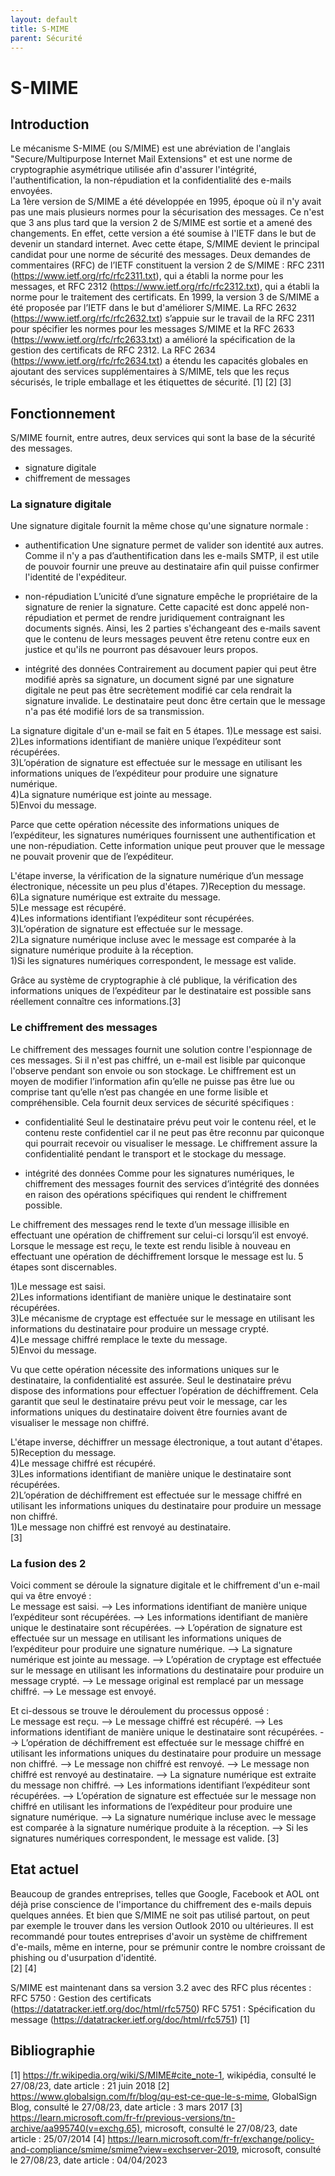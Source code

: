 ```yaml
---
layout: default
title: S-MIME
parent: Sécurité
---
```

# S-MIME

## Introduction

Le mécanisme S-MIME (ou S/MIME) est une abréviation de l'anglais "Secure/Multipurpose Internet Mail Extensions" et est une norme de cryptographie asymétrique utilisée afin d'assurer l'intégrité, l'authentification, la non-répudiation et la confidentialité des e-mails envoyées. <br>
La 1ère version de S/MIME a été développée en 1995, époque où il n'y avait pas une mais plusieurs normes pour la sécurisation des messages. Ce n'est que 3 ans plus tard que la version 2 de S/MIME est sortie et a amené des changements. En effet, cette version a été soumise à l'IETF dans le but de devenir un standard internet. Avec cette étape, S/MIME devient le principal candidat pour une norme de sécurité des messages. Deux demandes de commentaires (RFC) de l’IETF constituent la version 2 de S/MIME : RFC 2311 (https://www.ietf.org/rfc/rfc2311.txt), qui a établi la norme pour les messages, et RFC 2312 (https://www.ietf.org/rfc/rfc2312.txt), qui a établi la norme pour le traitement des certificats.
En 1999, la version 3 de S/MIME a été proposée par l’IETF dans le but d'améliorer S/MIME. La RFC 2632 (https://www.ietf.org/rfc/rfc2632.txt) s’appuie sur le travail de la RFC 2311 pour spécifier les normes pour les messages S/MIME et la RFC 2633 (https://www.ietf.org/rfc/rfc2633.txt) a amélioré la spécification de la gestion des certificats de RFC 2312. La RFC 2634 (https://www.ietf.org/rfc/rfc2634.txt) a étendu les capacités globales en ajoutant des services supplémentaires à S/MIME, tels que les reçus sécurisés, le triple emballage et les étiquettes de sécurité. [1] [2] [3] 

## Fonctionnement

S/MIME fournit, entre autres, deux services qui sont la base de la sécurité des messages.<br>
* signature digitale
* chiffrement de messages

### La signature digitale

Une signature digitale fournit la même chose qu'une signature normale :
* authentification
    Une signature permet de valider son identité aux autres. Comme il n'y a pas d’authentification dans les e-mails SMTP, il est utile de pouvoir fournir une preuve au destinataire afin quil puisse confirmer l'identité de l'expéditeur. 

* non-répudiation
    L’unicité d’une signature empêche le propriétaire de la signature de renier la signature. Cette capacité est donc appelé non-répudiation et permet de rendre juridiquement contraignant les documents signés. Ainsi, les 2 parties s'échangeant des e-mails savent que le contenu de leurs messages peuvent être retenu contre eux en justice et qu'ils ne pourront pas désavouer leurs propos.

* intégrité des données
    Contrairement au document papier qui peut être modifié après sa signature, un document signé par une signature digitale ne peut pas être secrètement modifié car cela rendrait la signature invalide. Le destinataire peut donc être certain que le message n'a pas été modifié lors de sa transmission.

La signature digitale d'un e-mail se fait en 5 étapes.
1)Le message est saisi.<br>
2)Les informations identifiant de manière unique l’expéditeur sont récupérées.<br>
3)L’opération de signature est effectuée sur le message en utilisant les informations uniques de l’expéditeur pour produire une signature numérique.<br>
4)La signature numérique est jointe au message.<br>
5)Envoi du message.<br>

Parce que cette opération nécessite des informations uniques de l’expéditeur, les signatures numériques fournissent une authentification et une non-répudiation. Cette information unique peut prouver que le message ne pouvait provenir que de l’expéditeur.

L'étape inverse, la vérification de la signature numérique d’un message électronique, nécessite un peu plus d'étapes.
7)Reception du message.<br>
6)La signature numérique est extraite du message.<br>
5)Le message est récupéré.<br>
4)Les informations identifiant l’expéditeur sont récupérées.<br>
3)L’opération de signature est effectuée sur le message.<br>
2)La signature numérique incluse avec le message est comparée à la signature numérique produite à la réception.<br>
1)Si les signatures numériques correspondent, le message est valide.<br>

Grâce au système de cryptographie à clé publique, la vérification des informations uniques de l’expéditeur par le destinataire est possible sans réellement connaître ces informations.[3]


### Le chiffrement des messages

Le chiffrement des messages fournit une solution contre l'espionnage de ces messages. Si il n'est pas chiffré, un e-mail est lisible par quiconque l'observe pendant son envoie ou son stockage. Le chiffrement est un moyen de modifier l’information afin qu’elle ne puisse pas être lue ou comprise tant qu’elle n’est pas changée en une forme lisible et compréhensible. Cela fournit deux services de sécurité spécifiques :
* confidentialité
    Seul le destinataire prévu peut voir le contenu réel, et le contenu reste confidentiel car il ne peut pas être reconnu par quiconque qui pourrait recevoir ou visualiser le message. Le chiffrement assure la confidentialité pendant le transport et le stockage du message.

* intégrité des données
    Comme pour les signatures numériques, le chiffrement des messages fournit des services d’intégrité des données en raison des opérations spécifiques qui rendent le chiffrement possible.

Le chiffrement des messages rend le texte d’un message illisible en effectuant une opération de chiffrement sur celui-ci lorsqu’il est envoyé. Lorsque le message est reçu, le texte est rendu lisible à nouveau en effectuant une opération de déchiffrement lorsque le message est lu. 5 étapes sont discernables.

1)Le message est saisi.<br>
2)Les informations identifiant de manière unique le destinataire sont récupérées.<br>
3)Le mécanisme de cryptage est effectuée sur le message en utilisant les informations du destinataire pour produire un message crypté.<br>
4)Le message chiffré remplace le texte du message.<br>
5)Envoi du message.<br>

Vu que cette opération nécessite des informations uniques sur le destinataire, la confidentialité est assurée. Seul le destinataire prévu dispose des informations pour effectuer l’opération de déchiffrement. Cela garantit que seul le destinataire prévu peut voir le message, car les informations uniques du destinataire doivent être fournies avant de visualiser le message non chiffré.

L'étape inverse, déchiffrer un message électronique, a tout autant d'étapes.
5)Reception du message.<br>
4)Le message chiffré est récupéré.<br>
3)Les informations identifiant de manière unique le destinataire sont récupérées.<br>
2)L’opération de déchiffrement est effectuée sur le message chiffré en utilisant les informations uniques du destinataire pour produire un message non chiffré.<br>
1)Le message non chiffré est renvoyé au destinataire.<br>[3]

### La fusion des 2

Voici comment se déroule la signature digitale et le chiffrement d'un e-mail qui va être envoyé :<br>
Le message est saisi. --> Les informations identifiant de manière unique l’expéditeur sont récupérées. -->
Les informations identifiant de manière unique le destinataire sont récupérées. --> L’opération de signature 
est effectuée sur un message en utilisant les informations uniques de l’expéditeur pour produire une signature 
numérique. --> La signature numérique est jointe au message. --> L’opération de cryptage est effectuée sur le 
message en utilisant les informations du destinataire pour produire un message crypté. --> Le message original 
est remplacé par un message chiffré. --> Le message est envoyé. <br>

Et ci-dessous se trouve le déroulement du processus opposé : <br>
Le message est reçu. --> Le message chiffré est récupéré. --> Les informations identifiant de manière unique
le destinataire sont récupérées. --> L’opération de déchiffrement est effectuée sur le message chiffré en 
utilisant les informations uniques du destinataire pour produire un message non chiffré. --> Le message non 
chiffré est renvoyé. --> Le message non chiffré est renvoyé au destinataire. --> La signature numérique est 
extraite du message non chiffré. --> Les informations identifiant l’expéditeur sont récupérées. --> L’opération 
de signature est effectuée sur le message non chiffré en utilisant les informations de l’expéditeur pour 
produire une signature numérique. --> La signature numérique incluse avec le message est comparée à la signature 
numérique produite à la réception. --> Si les signatures numériques correspondent, le message est valide. [3]

## Etat actuel

Beaucoup de grandes entreprises, telles que Google, Facebook et AOL ont déjà prise conscience de l'importance du chiffrement des e-mails depuis quelques années. Et bien que S/MIME ne soit pas utilisé partout, on peut par exemple le trouver dans les version Outlook 2010 ou ultérieures. 
Il est recommandé pour toutes entreprises d'avoir un système de chiffrement d'e-mails, même en interne, pour se prémunir contre le nombre croissant de phishing ou d'usurpation d'identité.<br> [2] [4]

S/MIME est maintenant dans sa version 3.2 avec des RFC plus récentes : 
RFC 5750 : Gestion des certificats (https://datatracker.ietf.org/doc/html/rfc5750)
RFC 5751 : Spécification du message (https://datatracker.ietf.org/doc/html/rfc5751)
[1]

## Bibliographie

[1] https://fr.wikipedia.org/wiki/S/MIME#cite_note-1, wikipédia, consulté le 27/08/23, date article : 21 juin 2018
[2] https://www.globalsign.com/fr/blog/qu-est-ce-que-le-s-mime, GlobalSign Blog, consulté le 27/08/23, date article : 3 mars 2017
[3] https://learn.microsoft.com/fr-fr/previous-versions/tn-archive/aa995740(v=exchg.65), microsoft, consulté le 27/08/23, date article : 25/07/2014
[4] https://learn.microsoft.com/fr-fr/exchange/policy-and-compliance/smime/smime?view=exchserver-2019, microsoft, consulté le 27/08/23, date article : 04/04/2023
